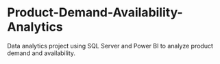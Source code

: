 # Product-Demand-Availability-Analytics
Data analytics project using SQL Server and Power BI to analyze product demand and availability.
